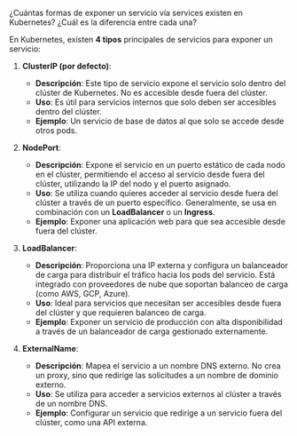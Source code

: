 
¿Cuántas formas de exponer un servicio vía services existen en Kubernetes? ¿Cuál es la diferencia entre cada una?

En Kubernetes, existen **4 tipos** principales de servicios para exponer un servicio:

1. **ClusterIP (por defecto)**:
    
    - **Descripción**: Este tipo de servicio expone el servicio solo dentro del clúster de Kubernetes. No es accesible desde fuera del clúster.
    - **Uso**: Es útil para servicios internos que solo deben ser accesibles dentro del clúster.
    - **Ejemplo**: Un servicio de base de datos al que solo se accede desde otros pods.
2. **NodePort**:
    
    - **Descripción**: Expone el servicio en un puerto estático de cada nodo en el clúster, permitiendo el acceso al servicio desde fuera del clúster, utilizando la IP del nodo y el puerto asignado.
    - **Uso**: Se utiliza cuando quieres acceder al servicio desde fuera del clúster a través de un puerto específico. Generalmente, se usa en combinación con un **LoadBalancer** o un **Ingress**.
    - **Ejemplo**: Exponer una aplicación web para que sea accesible desde fuera del clúster.
3. **LoadBalancer**:
    
    - **Descripción**: Proporciona una IP externa y configura un balanceador de carga para distribuir el tráfico hacia los pods del servicio. Está integrado con proveedores de nube que soportan balanceo de carga (como AWS, GCP, Azure).
    - **Uso**: Ideal para servicios que necesitan ser accesibles desde fuera del clúster y que requieren balanceo de carga.
    - **Ejemplo**: Exponer un servicio de producción con alta disponibilidad a través de un balanceador de carga gestionado externamente.
4. **ExternalName**:
    
    - **Descripción**: Mapea el servicio a un nombre DNS externo. No crea un proxy, sino que redirige las solicitudes a un nombre de dominio externo.
    - **Uso**: Se utiliza para acceder a servicios externos al clúster a través de un nombre DNS.
    - **Ejemplo**: Configurar un servicio que redirige a un servicio fuera del clúster, como una API externa.
